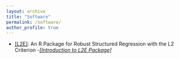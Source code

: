 ```yaml
---
layout: archive
title: "Software"
permalink: /software/
author_profile: true
---
```




- [[L2E]](https://cran.r-project.org/web/packages/L2E/index.html): An R Package for Robust Structured Regression with the L2 Criterion
     -*[[Introduction to L2E Package]](/files/l2e-intro.pdf)*





